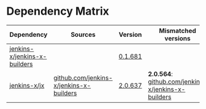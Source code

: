 # Dependency Matrix

Dependency | Sources | Version | Mismatched versions
---------- | ------- | ------- | -------------------
[jenkins-x/jenkins-x-builders](https://github.com/jenkins-x/jenkins-x-builders.git) |  | [0.1.681]() | 
[jenkins-x/jx](https://github.com/jenkins-x/jx.git) | [github.com/jenkins-x/jenkins-x-builders](https://github.com/jenkins-x/jenkins-x-builders) | [2.0.637](https://github.com/jenkins-x/jx/releases/tag/v2.0.637) | **2.0.564**: [github.com/jenkins-x/jenkins-x-builders](https://github.com/jenkins-x/jenkins-x-builders)
